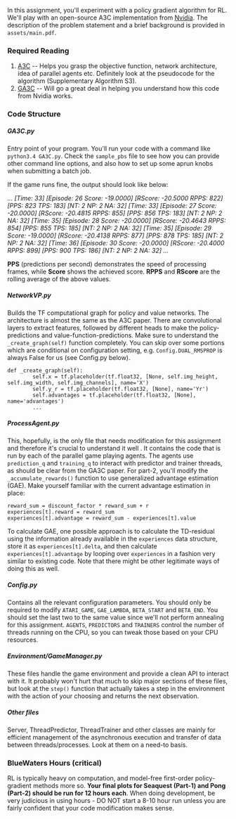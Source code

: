 In this assignment, you'll experiment with a policy gradient algorithm for RL. We'll play with an open-source A3C implementation from [Nvidia](https://github.com/NVlabs/GA3C). The description of the problem statement and a brief background is provided in ```assets/main.pdf```. 

### Required Reading
1. [A3C](https://arxiv.org/pdf/1602.01783.pdf) -- Helps you grasp the objective function, network architecture, idea of parallel agents etc. Definitely look at the pseudocode for the algorithm (Supplementary Algorithm S3).
2. [GA3C](https://openreview.net/pdf?id=r1VGvBcxl) -- Will go a great deal in helping you understand how this code from Nvidia works.

### Code Structure

##### GA3C.py
Entry point of your program. You'll run your code with a command like ```python3.4 GA3C.py```. Check the ```sample_pbs``` file to see how you can provide other command line options, and also how to set up some aprun knobs when submitting a batch job. 

If the game runs fine, the output should look like below:

*...
[Time: 33] [Episode: 26 Score: -19.0000] [RScore: -20.5000 RPPS: 822] [PPS: 823 TPS: 183] [NT: 2 NP: 2 NA: 32]
[Time: 33] [Episode: 27 Score: -20.0000] [RScore: -20.4815 RPPS: 855] [PPS: 856 TPS: 183] [NT: 2 NP: 2 NA: 32]
[Time: 35] [Episode: 28 Score: -20.0000] [RScore: -20.4643 RPPS: 854] [PPS: 855 TPS: 185] [NT: 2 NP: 2 NA: 32]
[Time: 35] [Episode: 29 Score: -19.0000] [RScore: -20.4138 RPPS: 877] [PPS: 878 TPS: 185] [NT: 2 NP: 2 NA: 32]
[Time: 36] [Episode: 30 Score: -20.0000] [RScore: -20.4000 RPPS: 899] [PPS: 900 TPS: 186] [NT: 2 NP: 2 NA: 32]
...*

**PPS** (predictions per second) demonstrates the speed of processing frames, while **Score** shows the achieved score. **RPPS** and **RScore** are the rolling average of the above values.

##### NetworkVP.py
Builds the TF computational graph for policy and value networks. The architecture is almost the same as the A3C paper. There are convolutional layers to extract features, followed by different heads to make the policy-predictions and value-function-predictions. Make sure to understand the ```_create_graph(self)``` function completely. You can skip over some portions which are conditional on configuration setting, e.g. ```Config.DUAL_RMSPROP``` is always False for us (see Config.py below). 

```
def _create_graph(self):
        self.x = tf.placeholder(tf.float32, [None, self.img_height, self.img_width, self.img_channels], name='X')
        self.y_r = tf.placeholder(tf.float32, [None], name='Yr')
        self.advantages = tf.placeholder(tf.float32, [None], name='advantages')
        ...
```

##### ProcessAgent.py
This, hopefully, is the only file that needs modification for this assignment and therefore it's crucial to understand it well . It contains the code that is run by each of the parallel game playing agents. The agents use ```prediction_q``` and ```training_q``` to interact with predictor and trainer threads, as should be clear from the GA3C paper. For part-2, you'll modify the ``` _accumulate_rewards()``` function to use generalized advantage estimation (GAE). Make yourself familiar with the current advantage estimation in place:

```
reward_sum = discount_factor * reward_sum + r
experiences[t].reward = reward_sum
experiences[t].advantage = reward_sum - experiences[t].value
```

To calculate GAE, one possible approach is to calculate the TD-residual using the information already available in the ```experiences``` data structure, store it as ```experiences[t].delta```, and then calculate ```experiences[t].advantage``` by looping over ```experiences``` in a fashion very similar to existing code. Note that there might be other legitimate ways of doing this as well.

##### Config.py
Contains all the relevant configuration parameters. You should only be required to modify ```ATARI_GAME```, ```GAE_LAMBDA```, ```BETA_START``` and ```BETA_END```. You should set the last two to the same value since we'll not perform annealing for this assignment.  ```AGENTS```, ```PREDICTORS``` and ```TRAINERS``` control the number of threads running on the CPU, so you can tweak those based on your CPU resources. 

##### Environment/GameManager.py
These files handle the game environment and provide a clean API to interact with it. It probably won't hurt that much to skip major sections of these files, but look at the ```step()``` function that actually takes a step in the environment with the action of your choosing and returns the next observation.

##### Other files
Server, ThreadPredictor, ThreadTrainer and other classes are mainly for efficient management of the asynchronous execution and transfer of data between threads/processes. Look at them on a need-to basis.

### BlueWaters Hours (critical)
RL is typically heavy on computation, and model-free first-order policy-gradient methods more so. **Your final plots for Seaquest (Part-1) and Pong (Part-2) should be run for 12 hours each**. When doing development, be very judicious in using hours - DO NOT start a 8-10 hour run unless you are fairly confident that your code modification makes sense.
